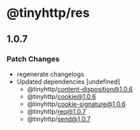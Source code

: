 # @tinyhttp/res

## 1.0.7
### Patch Changes

- regenerate changelogs
- Updated dependencies [undefined]
  - @tinyhttp/content-disposition@1.0.6
  - @tinyhttp/cookie@1.0.6
  - @tinyhttp/cookie-signature@1.0.6
  - @tinyhttp/req@1.0.7
  - @tinyhttp/send@1.0.7

